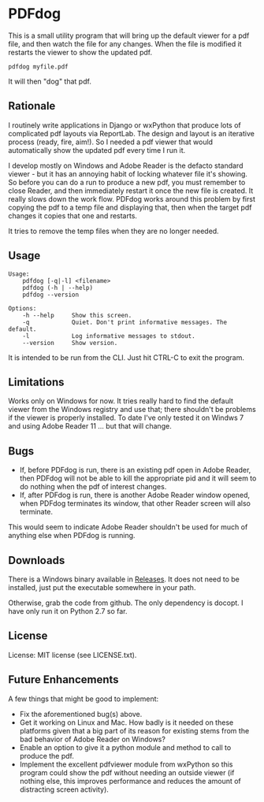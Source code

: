 PDFdog
======
This is a small utility program that will bring up the default viewer for
a pdf file, and then watch the file for any changes. When the file is modified
it restarts the viewer to show the updated pdf.

    pdfdog myfile.pdf

It will then "dog" that pdf.

Rationale
---------
I routinely write applications in Django or wxPython that produce lots of
complicated pdf layouts via ReportLab.  The design and layout is an iterative
process (ready, fire, aim!). So I needed a pdf viewer that would automatically
show the updated pdf every time I run it.

I develop mostly on Windows and Adobe Reader is the defacto standard viewer -
but it has an annoying habit of locking whatever file it's showing. So before
you can do a run to produce a new pdf, you must remember to close Reader, and
then immediately restart it once the new file is created. It really slows
down the work flow. PDFdog works around this problem by first copying the pdf
to a temp file and displaying that, then when the target pdf changes it
copies that one and restarts.

It tries to remove the temp files when they are no longer needed.

Usage
-----

    Usage:
        pdfdog [-q|-l] <filename>
        pdfdog (-h | --help)
        pdfdog --version

    Options:
        -h --help     Show this screen.
        -q            Quiet. Don't print informative messages. The default.
        -l            Log informative messages to stdout.
        --version     Show version.

It is intended to be run from the CLI. Just hit CTRL-C to exit the program.

Limitations
-----------
Works only on Windows for now. It tries really hard to find the default viewer
from the Windows registry and use that; there shouldn't be problems if the
viewer is properly installed. To date I've only tested it on Windws 7 and using
Adobe Reader 11 ... but that will change.

Bugs
----
 - If, before PDFdog is run, there is an existing pdf open in Adobe Reader,
then PDFdog will not be able to kill the appropriate pid and it will seem to do 
nothing when the pdf of interest changes.
 - If, after PDFdog is run, there is another Adobe Reader window opened, when
PDFdog terminates its window, that other Reader screen will also terminate.

This would seem to indicate Adobe Reader shouldn't be used for much of anything
else when PDFdog is running.

Downloads
---------
There is a Windows binary available in [Releases](https://github.com/MichaelHipp/PDFdog/releases).
It does not need to be installed, just put the executable somewhere in your path.

Otherwise, grab the code from github. The only dependency is docopt. I have only
run it on Python 2.7 so far.

License
-------
License: MIT license (see LICENSE.txt).

Future Enhancements
-------------------
A few things that might be good to implement:

 - Fix the aforementioned bug(s) above.
 - Get it working on Linux and Mac. How badly is it needed on these platforms
given that a big part of its reason for existing stems from the bad behavior
of Adobe Reader on Windows?
 - Enable an option to give it a python module and method to call to produce the
pdf.
 - Implement the excellent pdfviewer module from wxPython so this program could
show the pdf without needing an outside viewer (if nothing else, this improves
performance and reduces the amount of distracting screen activity).
